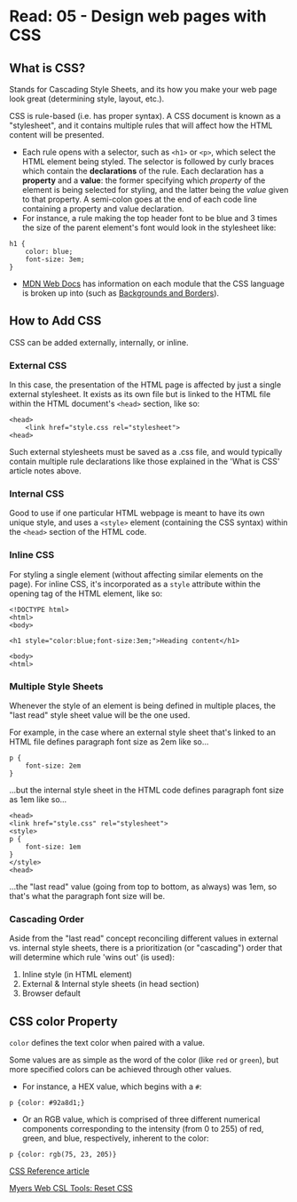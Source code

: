 
# Read: 05 - Design web pages with CSS

## What is CSS?

Stands for Cascading Style Sheets, and its how you make your web page look great (determining style, layout, etc.).

CSS is rule-based (i.e. has proper syntax). A CSS document is known as a "stylesheet", and it contains multiple rules that will affect how the HTML content will be presented.
- Each rule opens with a selector, such as `<h1>` or `<p>`, which select the HTML element being styled. The selector is followed by curly braces which contain the **declarations** of the rule. Each declaration has a **property** and a **value**: the former specifying which *property* of the element is being selected for styling, and the latter being the *value* given to that property. A semi-colon goes at the end of each code line containing a property and value declaration.
- For instance, a rule making the top header font to be blue and 3 times the size of the parent element's font would look in the stylesheet like:
```
h1 {
    color: blue;
    font-size: 3em;
}
```
- [MDN Web Docs](https://developer.mozilla.org/en-US/docs/Learn/CSS/First_steps/What_is_CSS) has information on each module that the CSS language is broken up into (such as [Backgrounds and Borders](https://developer.mozilla.org/en-US/docs/Web/CSS/CSS_Backgrounds_and_Borders)).


## How to Add CSS

CSS can be added externally, internally, or inline.

### External CSS

In this case, the presentation of the HTML page is affected by just a single external stylesheet. It exists as its own file but is linked to the HTML file within the HTML document's `<head>` section, like so:
```
<head>
    <link href="style.css rel="stylesheet">
<head>
```
Such external stylesheets must be saved as a .css file, and would typically contain multiple rule declarations like those explained in the 'What is CSS' article notes above.

### Internal CSS

Good to use if one particular HTML webpage is meant to have its own unique style, and uses a `<style>` element  (containing the CSS syntax) within the `<head>` section of the HTML code.

### Inline CSS

For styling a single element (without affecting similar elements on the page). For inline CSS, it's incorporated as a `style` attribute within the opening tag of the HTML element, like so:
```
<!DOCTYPE html>
<html>
<body>

<h1 style="color:blue;font-size:3em;">Heading content</h1>

<body>
<html>
```

### Multiple Style Sheets

Whenever the style of an element is being defined in multiple places, the "last read" style sheet value will be the one used.

For example, in the case where an external style sheet that's linked to an HTML file defines paragraph font size as 2em like so...
```
p {
    font-size: 2em
}
```
...but the internal style sheet in the HTML code defines paragraph font size as 1em like so...
```
<head>
<link href="style.css" rel="stylesheet">
<style>
p {
    font-size: 1em
}
</style>
<head>
```
...the "last read" value (going from top to bottom, as always) was 1em, so that's what the paragraph font size will be.

### Cascading Order

Aside from the "last read" concept reconciling different values in external vs. internal style sheets, there is a prioritization (or "cascading") order that will determine which rule 'wins out' (is used):
1. Inline style (in HTML element)
2. External & Internal style sheets (in head section)
3. Browser default

## CSS color Property

`color` defines the text color when paired with a value.

Some values are as simple as the word of the color (like `red` or `green`), but more specified colors can be achieved through other values.
- For instance, a HEX value, which begins with a `#`:
```
p {color: #92a8d1;}
```
- Or an RGB value, which is comprised of three different numerical components corresponding to the intensity (from 0 to 255) of red, green, and blue, respectively, inherent to the color:
```
p {color: rgb(75, 23, 205)}
```

[CSS Reference article](https://developer.mozilla.org/en-US/docs/Web/CSS/Reference)

[Myers Web CSL Tools: Reset CSS](https://meyerweb.com/eric/tools/css/reset/)